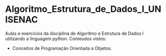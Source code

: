 # Algoritmo_Estrutura_de_Dados_I_UNISENAC

Aulas e exercícios da disciplina de Algoritmo e Estrutura de Dados I utilizando a linguagem python.
Conteudos vistos: 
- Conceitos de Programação Orientada a Objetos.
